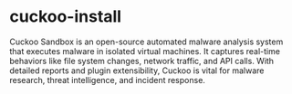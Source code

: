 # cuckoo-install
Cuckoo Sandbox is an open-source automated malware analysis system that executes malware in isolated virtual machines. It captures real-time behaviors like file system changes, network traffic, and API calls. With detailed reports and plugin extensibility, Cuckoo is vital for malware research, threat intelligence, and incident response.

